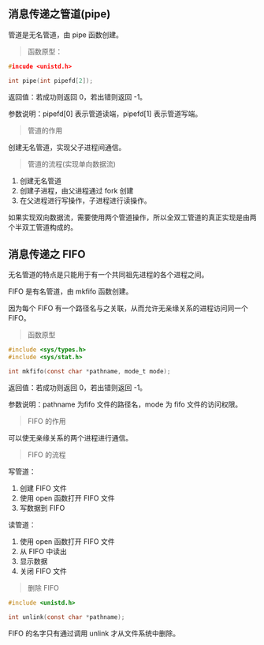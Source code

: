 ## 消息传递之管道(pipe)

管道是无名管道，由 pipe 函数创建。

> 函数原型：

```c
#incude <unistd.h>

int pipe(int pipefd[2]);
```

返回值：若成功则返回 0，若出错则返回 -1。

参数说明：pipefd[0] 表示管道读端，pipefd[1] 表示管道写端。

> 管道的作用

创建无名管道，实现父子进程间通信。

> 管道的流程(实现单向数据流)

1. 创建无名管道
2. 创建子进程，由父进程通过 fork 创建
3. 在父进程进行写操作，子进程进行读操作。

如果实现双向数据流，需要使用两个管道操作，所以全双工管道的真正实现是由两个半双工管道构成的。

## 消息传递之 FIFO

无名管道的特点是只能用于有一个共同祖先进程的各个进程之间。

FIFO 是有名管道，由 mkfifo 函数创建。

因为每个 FIFO 有一个路径名与之关联，从而允许无亲缘关系的进程访问同一个 FIFO。

> 函数原型

```c
#include <sys/types.h>
#include <sys/stat.h>

int mkfifo(const char *pathname, mode_t mode);
```

返回值：若成功则返回 0，若出错则返回 -1。

参数说明：pathname 为fifo 文件的路径名，mode 为 fifo 文件的访问权限。

> FIFO 的作用

可以使无亲缘关系的两个进程进行通信。

> FIFO 的流程

写管道：

1. 创建 FIFO 文件
2. 使用 open 函数打开 FIFO 文件
3. 写数据到 FIFO

读管道：

1. 使用 open 函数打开 FIFO 文件 
2. 从 FIFO 中读出
3. 显示数据
4. 关闭 FIFO 文件

> 删除 FIFO

```c
#include <unistd.h>

int unlink(const char *pathname);
```

FIFO 的名字只有通过调用 unlink 才从文件系统中删除。



